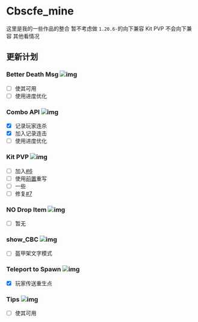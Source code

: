# Cbscfe_mine

这里是我的一些作品的整合
暂不考虑做 `1.20.6-`的向下兼容
Kit PVP 不会向下兼容
其他看情况

## 更新计划

### Better Death Msg ![img](https://img.shields.io/badge/v*-red)

* [ ] 使其可用
* [ ] 使用进度优化

### Combo API ![img](https://img.shields.io/badge/v1-blue)

* [X] 记录玩家连杀
* [X] 加入记录连击
* [ ] 使用进度优化

### Kit PVP ![img](https://img.shields.io/badge/v2.6.2-blue)

- [ ] 加入[#6](https://github.com/BarbTurnip437/Cbscfe_mine/issues/6)
- [ ] 使用[前置](https://modrinth.com/datapack/gens-data-api)重写
- [ ] 一些
- [ ] 修复[#7](https://github.com/BarbTurnip437/Cbscfe_mine/issues/7)

### NO Drop Item ![img](https://img.shields.io/badge/v1.1-blue)

* [ ] 暂无

### show_CBC ![img](https://img.shields.io/badge/v1.0-blue)

* [ ] 盔甲架文字模式

### Teleport to Spawn ![img](https://img.shields.io/badge/v1.1-blue)

* [X] 玩家传送重生点

### Tips ![img](https://img.shields.io/badge/v*-red)

* [ ] 使其可用
